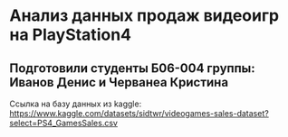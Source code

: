 # Анализ данных продаж видеоигр на PlayStation4
## Подготовили студенты Б06-004 группы: Иванов Денис и Черванеа Кристина
Ссылка на базу данных из kaggle:
https://www.kaggle.com/datasets/sidtwr/videogames-sales-dataset?select=PS4_GamesSales.csv
